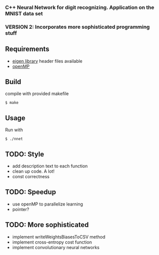 ### C++ Neural Network for digit recognizing. Application on the MNIST data set
### VERSION 2: Incorporates more sophisticated programming stuff

## Requirements

- [eigen library](http://eigen.tuxfamily.org/index.php?title=Main_Page) header files available
- [openMP](http://openmp.org/wp/)

## Build

compile with provided makefile

```
$ make
```

## Usage

Run with
```
$ ./nnet
```



## TODO: Style

- add description text to each function
- clean up code. A lot!
- const correctness


## TODO: Speedup

- use openMP to parallelize learning
- pointer?

## TODO: More sophisticated

- implement writeWeightsBiasesToCSV method
- implement cross-entropy cost function
- implement convolutionary neural networks
